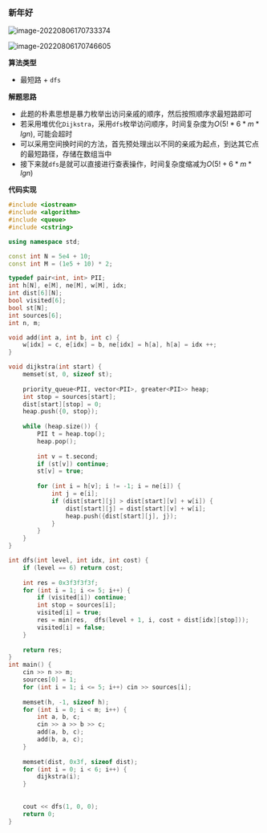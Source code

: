 ### 新年好

![image-20220806170733374](http://www.cdn.liver0377.xyz/typora/202208061707435.png)

![image-20220806170746605](http://www.cdn.liver0377.xyz/typora/202208061707638.png)



**算法类型**

- 最短路 + `dfs`



**解题思路**

- 此题的朴素思想是暴力枚举出访问亲戚的顺序，然后按照顺序求最短路即可
- 若采用堆优化`Dijkstra`，采用`dfs`枚举访问顺序，时间复杂度为$O(5! * 6 * m * lgn)$, 可能会超时
- 可以采用空间换时间的方法，首先预处理出以不同的亲戚为起点，到达其它点的最短路径，存储在数组当中
- 接下来就`dfs`是就可以直接进行查表操作，时间复杂度缩减为$O(5! + 6 * m * lgn)$



**代码实现**

```cc
#include <iostream>
#include <algorithm>
#include <queue>
#include <cstring>

using namespace std;

const int N = 5e4 + 10;
const int M = (1e5 + 10) * 2;

typedef pair<int, int> PII;
int h[N], e[M], ne[M], w[M], idx;
int dist[6][N];
bool visited[6];
bool st[N];
int sources[6];
int n, m;

void add(int a, int b, int c) {
    w[idx] = c, e[idx] = b, ne[idx] = h[a], h[a] = idx ++;
}

void dijkstra(int start) {
    memset(st, 0, sizeof st);
    
    priority_queue<PII, vector<PII>, greater<PII>> heap;
    int stop = sources[start];
    dist[start][stop] = 0;
    heap.push({0, stop});
    
    while (heap.size()) {
        PII t = heap.top();
        heap.pop();
        
        int v = t.second;
        if (st[v]) continue;
        st[v] = true;
        
        for (int i = h[v]; i != -1; i = ne[i]) {
            int j = e[i];
            if (dist[start][j] > dist[start][v] + w[i]) {
                dist[start][j] = dist[start][v] + w[i];
                heap.push({dist[start][j], j});
            }
        }
    }
}

int dfs(int level, int idx, int cost) {
    if (level == 6) return cost;
    
    int res = 0x3f3f3f3f;
    for (int i = 1; i <= 5; i++) {
        if (visited[i]) continue;
        int stop = sources[i];
        visited[i] = true;
        res = min(res,  dfs(level + 1, i, cost + dist[idx][stop]));
        visited[i] = false;
    }
    
    return res;
}
int main() {
    cin >> n >> m;
    sources[0] = 1;
    for (int i = 1; i <= 5; i++) cin >> sources[i];
    
    memset(h, -1, sizeof h);
    for (int i = 0; i < m; i++) {
        int a, b, c;
        cin >> a >> b >> c;
        add(a, b, c);
        add(b, a, c);
    }
    
    memset(dist, 0x3f, sizeof dist);
    for (int i = 0; i < 6; i++) {
        dijkstra(i);
    }
    
    
    cout << dfs(1, 0, 0);
    return 0;
}
```



